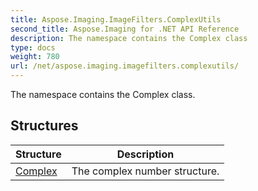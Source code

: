 ```yaml
---
title: Aspose.Imaging.ImageFilters.ComplexUtils
second_title: Aspose.Imaging for .NET API Reference
description: The namespace contains the Complex class
type: docs
weight: 780
url: /net/aspose.imaging.imagefilters.complexutils/
---
```

The namespace contains the Complex class.

## Structures

| Structure | Description |
| --- | --- |
| [Complex](./complex/) | The complex number structure. |


